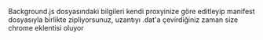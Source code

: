 Background.js dosyasındaki bilgileri kendi proxyinize göre editleyip manifest dosyasıyla birlikte zipliyorsunuz, uzantıyı .dat'a çevirdiğiniz zaman size chrome eklentisi oluyor
